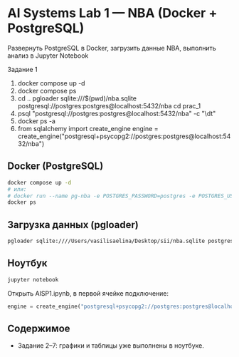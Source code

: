 # AI Systems Lab 1 — NBA (Docker + PostgreSQL)

Развернуть PostgreSQL в Docker, загрузить данные NBA, выполнить анализ в Jupyter Notebook

Задание 1 
1. docker compose up -d
2. docker compose ps
3. cd ..
pgloader sqlite:///$(pwd)/nba.sqlite postgresql://postgres:postgres@localhost:5432/nba
cd prac_1
4. psql "postgresql://postgres:postgres@localhost:5432/nba" -c "\dt"
5. docker ps -a
6. from sqlalchemy import create_engine
engine = create_engine("postgresql+psycopg2://postgres:postgres@localhost:5432/nba")



## Docker (PostgreSQL)
```bash
docker compose up -d
# или:
# docker run --name pg-nba -e POSTGRES_PASSWORD=postgres -e POSTGRES_USER=postgres -e POSTGRES_DB=nba -p 5432:5432 -d postgres:16
docker ps
```

## Загрузка данных (pgloader)
```bash
pgloader sqlite:////Users/vasilisaelina/Desktop/sii/nba.sqlite postgresql://postgres:postgres@localhost:5432/nba
```

## Ноутбук
```bash
jupyter notebook
```
Открыть AISP1.ipynb, в первой ячейке подключение:
```python
engine = create_engine("postgresql+psycopg2://postgres:postgres@localhost:5432/nba")
```

## Содержимое
- Задание 2–7: графики и таблицы уже выполнены в ноутбуке.
